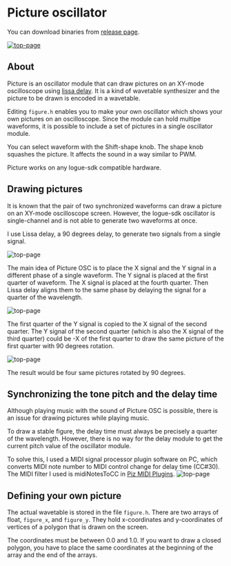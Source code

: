 # Picture oscillator

You can download binaries from [release page](https://github.com/boochow/picture/releases).

[![top-page](https://raw.githubusercontent.com/boochow/picture/images/picture_osc.gif)](https://www.youtube.com/watch?v=RcrHFz_dZ6o)

## About
Picture is an oscillator module that can draw pictures on an XY-mode oscilloscope using [lissa delay](https://github.com/boochow/lissa). It is a kind of wavetable synthesizer and the picture to be drawn is encoded in a wavetable.

Editing `figure.h` enables you to make your own oscillator which shows your own pictures on an oscilloscope. 
Since the module can hold multipe waveforms, it is possible to include a set of pictures in a single oscillator module.

You can select waveform with the Shift-shape knob.
The shape knob squashes the picture. It affects the sound in a way similar to PWM.

Picture works on any logue-sdk compatible hardware.

## Drawing pictures

It is known that the pair of two synchronized waveforms can draw a picture on an XY-mode oscilloscope screen. However, the logue-sdk oscillator is single-channel and is not able to generate two waveforms at once. 

I use Lissa delay, a 90 degrees delay, to generate two signals from a single signal.

![top-page](https://raw.githubusercontent.com/boochow/picture/images/fig1.png)

The main idea of Picture OSC is to place the X signal and the Y signal in a different phase of a single waveform. 
The Y signal is placed at the first quarter of waveform. The X signal is placed at the fourth quarter.
Then Lissa delay aligns them to the same phase by delaying the signal for a quarter of the wavelength.

![top-page](https://raw.githubusercontent.com/boochow/picture/images/fig2.png)

The first quarter of the Y signal is copied to the X signal of the second quarter. 
The Y signal of the second quarter (which is also the X signal of the third quarter) could be -X of the first quarter to draw the same picture of the first quarter with 90 degrees rotation.

![top-page](https://raw.githubusercontent.com/boochow/picture/images/fig3.png)

The result would be four same pictures rotated by 90 degrees.

## Synchronizing the tone pitch and the delay time

Although playing music with the sound of Picture OSC is possible, there is an issue for drawing pictures while playing music.

To draw a stable figure, the delay time must always be precisely a quarter of the wavelength. However, there is no way for the delay module to get the current pitch value of the oscillator module.

To solve this, I used a MIDI signal processor plugin software on PC, which converts MIDI note number to MIDI control change for delay time (CC#30).
The MIDI filter I used is midiNotesToCC in [Piz MIDI Plugins](https://www.kvraudio.com/forum/viewtopic.php?t=300566).
![top-page](https://raw.githubusercontent.com/boochow/picture/images/fig4.png)

## Defining your own picture

The actual wavetable is stored in the file `figure.h`. There are two arrays of float, `figure_x`, and `figure_y`. They hold x-coordinates and y-coordinates of  vertices of a polygon that is drawn on the screen.

The coordinates must be between 0.0 and 1.0. If you want to draw a closed polygon, you have to place the same coordinates at the beginning of the array and the end of the arrays.


